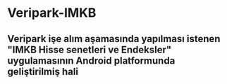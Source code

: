# Veripark-IMKB
## Veripark işe alım aşamasında yapılması istenen "IMKB Hisse senetleri ve Endeksler" uygulamasının Android platformunda geliştirilmiş hali
